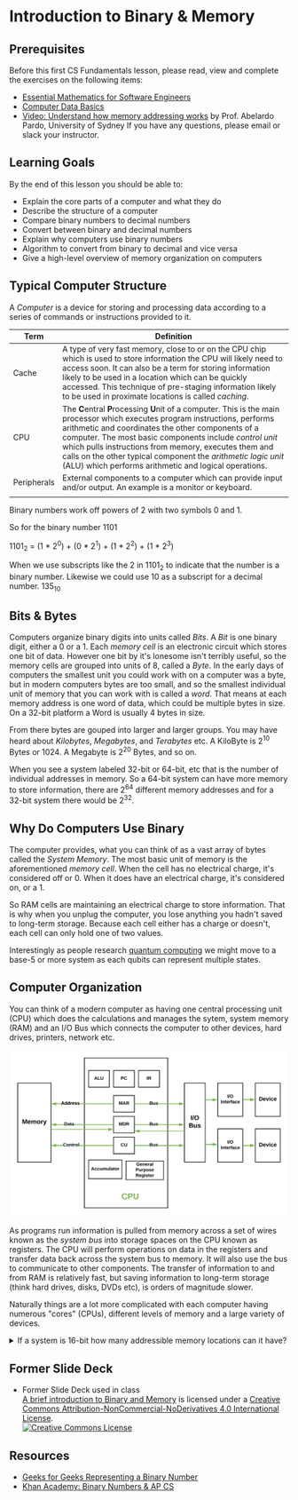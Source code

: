 # Introduction to Binary & Memory

## Prerequisites

Before this first CS Fundamentals lesson, please read, view and complete the exercises on the following items:

- [Essential Mathematics for Software Engineers](https://github.com/Ada-Developers-Academy/textbook-curriculum/blob/master/04-cs-fundamentals/classroom/Essential%20Mathematics.md)
- [Computer Data Basics](https://docs.google.com/document/d/1g-Dxn1rVTChBs9ZZSOgmohjP_RoWNyPJTE-m_n35aZ0/edit)
- [Video: Understand how memory addressing works](https://www.youtube.com/watch?v=F0Ri2TpRBBg) by Prof. Abelardo Pardo, University of Sydney
If you have any questions, please email or slack your instructor.

## Learning Goals

By the end of this lesson you should be able to:

- Explain the core parts of a computer and what they do
- Describe the structure of a computer
- Compare binary numbers to decimal numbers
- Convert between binary and decimal numbers
- Explain why computers use binary numbers
- Algorithm to convert from binary to decimal and vice versa
- Give a high-level overview of memory organization on computers

## Typical Computer Structure

A _Computer_ is a device for storing and processing data according to a series of commands or instructions provided to it.

| Term 	| Definition 	|
|---	|---	|
| Cache 	| A type of very fast memory, close to or on the CPU chip which is used to store information the CPU will likely need to access soon.  It can also be a term for storing information likely to be used in a location which can be quickly accessed.  This technique of pre-staging information likely to be used in proximate locations is called _caching_. 	|
| CPU 	| The **C**entral **P**rocessing **U**nit of a computer.  This is the main processor which executes program instructions, performs arithmetic and coordinates the other components of a computer.  The most basic components include _control unit_ which pulls instructions from memory, executes them and calls on the other typical component the _arithmetic logic unit_ (ALU) which performs arithmetic and logical operations. 	|
| Peripherals 	| External components to a computer which can provide input and/or output.  An example is a monitor or keyboard. 	|
|  	|  	|

Binary numbers work off powers of 2 with two symbols 0 and 1.

So for the binary number 1101

1101<sub>2</sub> = (1 * 2<sup>0</sup>) + (0 * 2<sup>1</sup>) + (1 * 2<sup>2</sup>) + (1 * 2<sup>3</sup>)

When we use subscripts like the 2 in 1101<sub>2</sub> to indicate that the number is a binary number.  Likewise we could use 10 as a subscript for a decimal number. 135<sub>10</sub>

## Bits & Bytes

Computers organize binary digits into units called _Bits_.  A _Bit_ is one binary digit, either a 0 or a 1.  Each _memory cell_ is an electronic circuit which stores one bit of data.  However one bit by it's lonesome isn't terribly useful, so the memory cells are grouped into units of 8, called a _Byte_.  In the early days of computers the smallest unit you could work with on a computer was a byte, but in modern computers bytes are too small, and so the smallest individual unit of memory that you can work with is called a _word_.  That means at each memory address is one word of data, which could be multiple bytes in size.  On a 32-bit platform a Word is usually 4 bytes in size.  

From there bytes are gouped into larger and larger groups.  You may have heard about _Kilobytes_, _Megabytes_, and _Terabytes_ etc.  A KiloByte is 2<sup>10</sup> Bytes or 1024.  A Megabyte is 2<sup>20</sup> Bytes, and so on. 

When you see a system labeled 32-bit or 64-bit, etc that is the number of individual addresses in memory.  So a 64-bit system can have more memory to store information, there are 2<sup>64</sup> different memory addresses and for a 32-bit system there would be 2<sup>32</sup>.

## Why Do Computers Use Binary

The computer provides, what you can think of as a vast array of bytes called the _System Memory_.  The most basic unit of memory is the aforementioned _memory cell_.  When the cell has no electrical charge, it's considered off or 0.  When it does have an electrical charge, it's considered on, or a 1.  

So RAM cells are maintaining an electrical charge to store information.  That is why when you unplug the computer, you lose anything you hadn't saved to long-term storage.  Because each cell either has a charge or doesn't, each cell can only hold one of two values.  

Interestingly as people research [quantum computing](https://www.newscientist.com/article/dn17575-ditching-binary-will-make-quantum-computers-more-powerful/) we might move to a base-5 or more system as each qubits can represent multiple states.  

## Computer Organization

You can think of a modern computer as having one central processing unit (CPU) which does the calculations and manages the sytem, system memory (RAM) and an I/O Bus which connects the computer to other devices, hard drives, printers, network etc.

![computer org](images/computer-system.png)

As programs run information is pulled from memory across a set of wires known as the _system bus_ into storage spaces on the CPU known as registers.  The CPU will perform operations on data in the registers and transfer data back across the system bus to memory.  It will also use the bus to communicate to other components.  The transfer of information to and from RAM is relatively fast, but saving information to long-term storage (think hard drives, disks, DVDs etc), is orders of magnitude slower.

Naturally things are a lot more complicated with each computer having numerous "cores" (CPUs), different levels of memory and a large variety of devices.

<details>
  <summary>If a system is 16-bit how many addressible memory locations can it have?</summary>

  2<sup>16 = 65536
</details>


## Former Slide Deck

- Former Slide Deck used in class</br>
<span xmlns:dct="http://purl.org/dc/terms/" property="dct:title"><a href="https://drive.google.com/file/d/0B__DV26QHsH4YzhFWFVnbEp2akU/view?usp=sharing">A brief introduction to Binary and Memory</a></span> is licensed under a <a rel="license" href="http://creativecommons.org/licenses/by-nc-nd/4.0/">Creative Commons Attribution-NonCommercial-NoDerivatives 4.0 International License</a>.</br>
<a rel="license" href="http://creativecommons.org/licenses/by-nc-nd/4.0/"><img alt="Creative Commons License" style="border-width:0" src="https://i.creativecommons.org/l/by-nc-nd/4.0/88x31.png" /></a><br />

## Resources

- [Geeks for Geeks Representing a Binary Number](https://www.geeksforgeeks.org/binary-representation-of-a-given-number/)
- [Khan Academy: Binary Numbers & AP CS](https://www.khanacademy.org/computing/ap-computer-science-principles/computers-101/digital-data-representation/a/bits-and-binary)